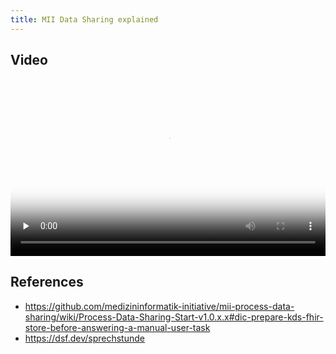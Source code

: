 ```yaml
---
title: MII Data Sharing explained
---
```


## Video


<video controls preload="none" width="100%" poster="/photos/info/use-cases/video-mii-data-sharing.png" style="aspect-ratio: 16/9;">
    <source src="https://cloud.gecko.hs-heilbronn.de/s/NtdQ5QfagKzRZQL/download" type="video/mp4"/>
</video>


## References

- https://github.com/medizininformatik-initiative/mii-process-data-sharing/wiki/Process-Data-Sharing-Start-v1.0.x.x#dic-prepare-kds-fhir-store-before-answering-a-manual-user-task 
- https://dsf.dev/sprechstunde